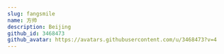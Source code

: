```yaml
---
slug: fangsmile
name: 方帅
description: Beijing
github_id: 3468473
github_avatar: https://avatars.githubusercontent.com/u/3468473?v=4
---
```


